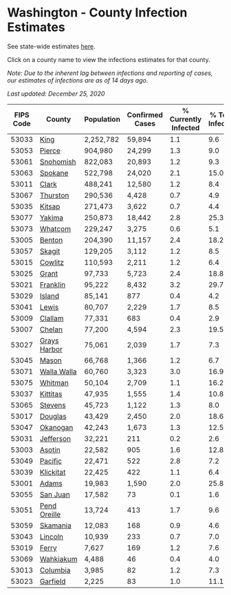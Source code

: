 # Washington - County Infection Estimates

See state-wide estimates [here](/infections/us-wa).

Click on a county name to view the infections estimates for that county.

*Note: Due to the inherent lag between infections and reporting of cases, our estimates of infections are as of 14 days ago.*

*Last updated: December 25, 2020*

|   FIPS Code |                       County |   Population |   Confirmed Cases |   % Currently Infected |   % Total Infected |
|-------------|------------------------------|--------------|-------------------|------------------------|--------------------|
|       53033 |                 [King](king) |    2,252,782 |            59,894 |                    1.1 |                9.6 |
|       53053 |             [Pierce](pierce) |      904,980 |            24,299 |                    1.3 |                9.0 |
|       53061 |       [Snohomish](snohomish) |      822,083 |            20,893 |                    1.2 |                9.3 |
|       53063 |           [Spokane](spokane) |      522,798 |            24,020 |                    2.1 |               15.0 |
|       53011 |               [Clark](clark) |      488,241 |            12,580 |                    1.2 |                8.4 |
|       53067 |         [Thurston](thurston) |      290,536 |             4,428 |                    0.7 |                4.9 |
|       53035 |             [Kitsap](kitsap) |      271,473 |             3,622 |                    0.7 |                4.4 |
|       53077 |             [Yakima](yakima) |      250,873 |            18,442 |                    2.8 |               25.3 |
|       53073 |           [Whatcom](whatcom) |      229,247 |             3,275 |                    0.6 |                5.1 |
|       53005 |             [Benton](benton) |      204,390 |            11,157 |                    2.4 |               18.2 |
|       53057 |             [Skagit](skagit) |      129,205 |             3,112 |                    1.2 |                8.5 |
|       53015 |           [Cowlitz](cowlitz) |      110,593 |             2,211 |                    1.2 |                6.4 |
|       53025 |               [Grant](grant) |       97,733 |             5,723 |                    2.4 |               18.8 |
|       53021 |         [Franklin](franklin) |       95,222 |             8,432 |                    3.2 |               29.7 |
|       53029 |             [Island](island) |       85,141 |               877 |                    0.4 |                4.2 |
|       53041 |               [Lewis](lewis) |       80,707 |             2,229 |                    1.7 |                8.5 |
|       53009 |           [Clallam](clallam) |       77,331 |               683 |                    0.4 |                2.9 |
|       53007 |             [Chelan](chelan) |       77,200 |             4,594 |                    2.3 |               19.5 |
|       53027 | [Grays Harbor](grays-harbor) |       75,061 |             2,039 |                    1.7 |                7.3 |
|       53045 |               [Mason](mason) |       66,768 |             1,366 |                    1.2 |                6.7 |
|       53071 |   [Walla Walla](walla-walla) |       60,760 |             3,323 |                    3.0 |               16.9 |
|       53075 |           [Whitman](whitman) |       50,104 |             2,709 |                    1.1 |               16.2 |
|       53037 |         [Kittitas](kittitas) |       47,935 |             1,555 |                    1.4 |               10.8 |
|       53065 |           [Stevens](stevens) |       45,723 |             1,122 |                    1.3 |                8.0 |
|       53017 |           [Douglas](douglas) |       43,429 |             2,450 |                    2.0 |               18.6 |
|       53047 |         [Okanogan](okanogan) |       42,243 |             1,673 |                    1.3 |               12.5 |
|       53031 |       [Jefferson](jefferson) |       32,221 |               211 |                    0.2 |                2.6 |
|       53003 |             [Asotin](asotin) |       22,582 |               905 |                    1.6 |               12.8 |
|       53049 |           [Pacific](pacific) |       22,471 |               522 |                    2.8 |                7.2 |
|       53039 |       [Klickitat](klickitat) |       22,425 |               422 |                    1.1 |                6.4 |
|       53001 |               [Adams](adams) |       19,983 |             1,590 |                    2.0 |               25.8 |
|       53055 |         [San Juan](san-juan) |       17,582 |                73 |                    0.1 |                1.6 |
|       53051 | [Pend Oreille](pend-oreille) |       13,724 |               413 |                    1.7 |                9.6 |
|       53059 |         [Skamania](skamania) |       12,083 |               168 |                    0.9 |                4.6 |
|       53043 |           [Lincoln](lincoln) |       10,939 |               233 |                    0.7 |                7.0 |
|       53019 |               [Ferry](ferry) |        7,627 |               169 |                    1.2 |                7.6 |
|       53069 |       [Wahkiakum](wahkiakum) |        4,488 |                46 |                    0.4 |                4.0 |
|       53013 |         [Columbia](columbia) |        3,985 |                82 |                    1.2 |                7.3 |
|       53023 |         [Garfield](garfield) |        2,225 |                83 |                    1.0 |               11.1 |